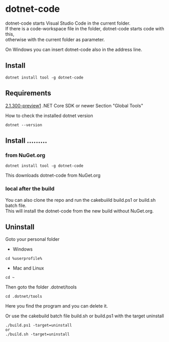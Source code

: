 ﻿
# dotnet-code

[main-nuget]: https://www.nuget.org/packages/dotnet-code/
[main-nuget-badge]: https://img.shields.io/nuget/v/dotnet-code.svg?style=flat-square&label=nuget

dotnet-code starts Visual Studio Code in the current folder.
<br>If there is a code-workspace file in the folder, dotnet-code starts code with this,
<br>otherwise with the current folder as parameter.

On Windows you can insert dotnet-code also in the address line.

## Install
```
dotnet install tool -g dotnet-code
```

## Requirements

[2.1.300-preview1](https://www.microsoft.com/net/download/dotnet-core/sdk-2.1.300-preview1) .NET Core SDK or newer
Section "Global Tools"

How to check the installed dotnet version
```
dotnet --version
```

## Install .........

### from NuGet.org

```
dotnet install tool -g dotnet-code
```
This downloads dotnet-code from NuGet.org

### local after the build

You can also clone the repo and run the cakebuiild build.ps1 or build.sh batch file.<br>
This will install the dotnet-code from the new build without NuGet.org.

## Uninstall

Goto your personal folder

* Windows
```
cd %userprofile%
```
* Mac and Linux
```
cd ~
``` 
Then goto the folder .dotnet/tools

```
cd .dotnet/tools
```

Here you find the program and you can delete it.

Or use the cakebuild batch file build.sh or build.ps1 with the target uninstall
```
./build.ps1 -target=uninstall
or
./build.sh -target=uninstall
```
